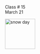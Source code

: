 <div class="lecture2">

<div class="column_date">
<p markdown="block">

Class # 15 <br> 
March 21

</p>
</div>

<div class="column_materials">
<p markdown="block">


<img src="https://c1.staticflickr.com/6/5471/11287461455_5bd5cdfd15_b.jpg" width="100px" alt="snow day" align="middle"> 

   

</p>
</div>

<div class="column_assign">
<p markdown="block">




</p>
</div>

</div>
